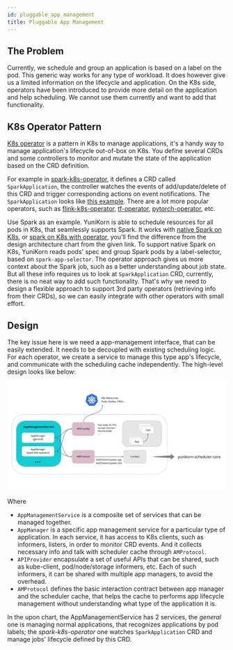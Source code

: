 ```yaml
---
id: pluggable_app_management
title: Pluggable App Management
---
```


<!--
Licensed to the Apache Software Foundation (ASF) under one
or more contributor license agreements.  See the NOTICE file
distributed with this work for additional information
regarding copyright ownership.  The ASF licenses this file
to you under the Apache License, Version 2.0 (the
"License"); you may not use this file except in compliance
with the License.  You may obtain a copy of the License at

  http://www.apache.org/licenses/LICENSE-2.0

Unless required by applicable law or agreed to in writing,
software distributed under the License is distributed on an
"AS IS" BASIS, WITHOUT WARRANTIES OR CONDITIONS OF ANY
KIND, either express or implied.  See the License for the
specific language governing permissions and limitations
under the License.
-->

## The Problem

Currently, we schedule and group an application is based on a label on the pod.
This generic way works for any type of workload. It does however give us a limited information on the lifecycle
and application. On the K8s side, operators have been introduced to provide more detail on the application
and help scheduling. We cannot use them currently and want to add that functionality.

## K8s Operator Pattern

[K8s operator](https://kubernetes.io/docs/concepts/extend-kubernetes/operator/)
is a pattern in K8s to manage applications, it's a handy way to manage application's lifecycle out-of-box on K8s.
You define several CRDs and some controllers to monitor and mutate the state of the application based on the CRD definition.

For example in [spark-k8s-operator](https://github.com/GoogleCloudPlatform/spark-on-k8s-operator),
it defines a CRD called `SparkApplication`, the controller watches the events of add/update/delete of this CRD
and trigger corresponding actions on event notifications. The `SparkApplication` looks like
[this example](https://github.com/GoogleCloudPlatform/spark-on-k8s-operator/blob/master/examples/spark-pi.yaml). There
are a lot more popular operators, such as [flink-k8s-operator](https://github.com/GoogleCloudPlatform/flink-on-k8s-operator),
 [tf-operator](https://github.com/kubeflow/tf-operator), [pytorch-operator](https://github.com/kubeflow/pytorch-operator), etc. 

Use Spark as an example. YuniKorn is able to schedule resources for all pods in K8s, that seamlessly supports Spark. It
works with [native Spark on K8s](https://spark.apache.org/docs/latest/running-on-kubernetes.html), or
[spark on K8s with operator](https://github.com/GoogleCloudPlatform/spark-on-k8s-operator/blob/master/docs/design.md#architecture),
you'll find the difference from the design architecture chart from the given link. To support native Spark on K8s,
YuniKorn reads pods' spec and group Spark pods by a label-selector, based on `spark-app-selector`.
The operator approach gives us more context about the Spark job, such as a better understanding about job state.
But all these info requires us to look at `SparkApplication` CRD, currently, there is no neat way to
add such functionality. That's why we need to design a flexible approach to support 3rd party operators
(retrieving info from their CRDs), so we can easily integrate with other operators with small effort.

## Design

The key issue here is we need a app-management interface, that can be easily extended.
It needs to be decoupled with existing scheduling logic. For each operator, we create a service to manage this type app's lifecycle,
and communicate with the scheduling cache independently. The high-level design looks like below:

![Pluggable App Management](./../assets/pluggable-app-mgmt.jpg)

Where
- `AppManagementService` is a composite set of services that can be managed together.
- `AppManager` is a specific app management service for a particular type of application. In each service, it has
   access to K8s clients, such as informers, listers, in order to monitor CRD events. And it collects necessary info
   and talk with scheduler cache through `AMProtocol`.
- `APIProvider` encapsulate a set of useful APIs that can be shared, such as kube-client, pod/node/storage informers, etc.
   Each of such informers, it can be shared with multiple app managers, to avoid the overhead.
- `AMProtocol` defines the basic interaction contract between app manager and the scheduler cache, that helps the cache
   to performs app lifecycle management without understanding what type of the application it is.

In the upon chart, the AppManagementService has 2 services, the _general_ one is managing normal applications, that
recognizes applications by pod labels; the _spark-k8s-operator_ one watches `SparkApplication` CRD and manage jobs'
lifecycle defined by this CRD.